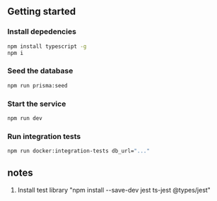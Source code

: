 
## Getting started

### Install depedencies

```bash
npm install typescript -g
npm i
```

### Seed the database

```bash
npm run prisma:seed
```

### Start the service

```bash
npm run dev
```


### Run integration tests
```bash
npm run docker:integration-tests db_url="..."
```

## notes

1. Install test library "npm install --save-dev jest ts-jest @types/jest"